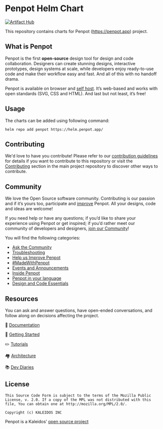 # Penpot Helm Chart

[![Artifact Hub](https://img.shields.io/endpoint?url=https://artifacthub.io/badge/repository/penpot)](https://artifacthub.io/packages/search?repo=penpot)

This repository contains charts for Penpot (https://penpot.app) project.


## What is Penpot

Penpot is the first **open-source** design tool for design and code collaboration. Designers can create stunning designs, interactive prototypes, design systems at scale, while developers enjoy ready-to-use code and make their workflow easy and fast. And all of this with no handoff drama.

Penpot is available on browser and [self host](https://penpot.app/self-host). It’s web-based and works with open standards (SVG, CSS and HTML). And last but not least, it’s free!


## Usage

The charts can be added using following command:

```
helm repo add penpot https://helm.penpot.app/
```

## Contributing ##

We'd love to have you contribute! Please refer to our [contribution guidelines](/CONTRIBUTING.md) for details if you want to contribute to this repository or visit the [Contributing](https://github.com/penpot/penpot/tree/develop?tab=readme-ov-file#contributing) section in the main project repository to discover other ways to contribute.


## Community

We love the Open Source software community. Contributing is our passion and if it’s yours too, participate and [improve](https://community.penpot.app/c/help-us-improve-penpot/7) Penpot. All your designs, code and ideas are welcome!

If you need help or have any questions; if you’d like to share your experience using Penpot or get inspired; if you’d rather meet our community of developers and designers, [join our Community](https://community.penpot.app/)!

You will find the following categories:

- [Ask the Community](https://community.penpot.app/c/ask-for-help-using-penpot/6)
- [Troubleshooting](https://community.penpot.app/c/technical/8)
- [Help us Improve Penpot](https://community.penpot.app/c/help-us-improve-penpot/7)
- [#MadeWithPenpot](https://community.penpot.app/c/madewithpenpot/9)
- [Events and Announcements](https://community.penpot.app/c/announcements/5)
- [Inside Penpot](https://community.penpot.app/c/inside-penpot/21)
- [Penpot in your language](https://community.penpot.app/c/penpot-in-your-language/12)
- [Design and Code Essentials](https://community.penpot.app/c/design-and-code-essentials/22)


## Resources

You can ask and answer questions, have open-ended conversations, and follow along on decisions affecting the project.

💾 [Documentation](https://help.penpot.app/technical-guide/)

🚀 [Getting Started](https://help.penpot.app/technical-guide/getting-started/)

✏️ [Tutorials](https://www.youtube.com/playlist?list=PLgcCPfOv5v54WpXhHmNO7T-YC7AE-SRsr)

🏘️ [Architecture](https://help.penpot.app/technical-guide/developer/architecture/)

📚 [Dev Diaries](https://penpot.app/dev-diaries.html)


## License ##

```
This Source Code Form is subject to the terms of the Mozilla Public
License, v. 2.0. If a copy of the MPL was not distributed with this
file, You can obtain one at http://mozilla.org/MPL/2.0/.

Copyright (c) KALEIDOS INC
```
Penpot is a Kaleidos’ [open source project](https://kaleidos.net/)
